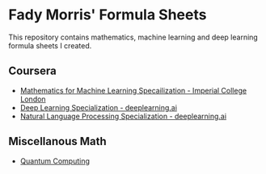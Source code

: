 # Fady Morris' Formula Sheets
This repository contains mathematics, machine learning and deep learning formula sheets I created.


## Coursera
* [Mathematics for Machine Learning Specailization - Imperial College London](./mathematics-for-machine-learning)
* [Deep Learning Specialization - deeplearning.ai](./deep-learning)
* [Natural Language Processing Specialization - deeplearning.ai](./natural-language-processing)

## Miscellanous Math
* [Quantum Computing](./quantum-computing)
